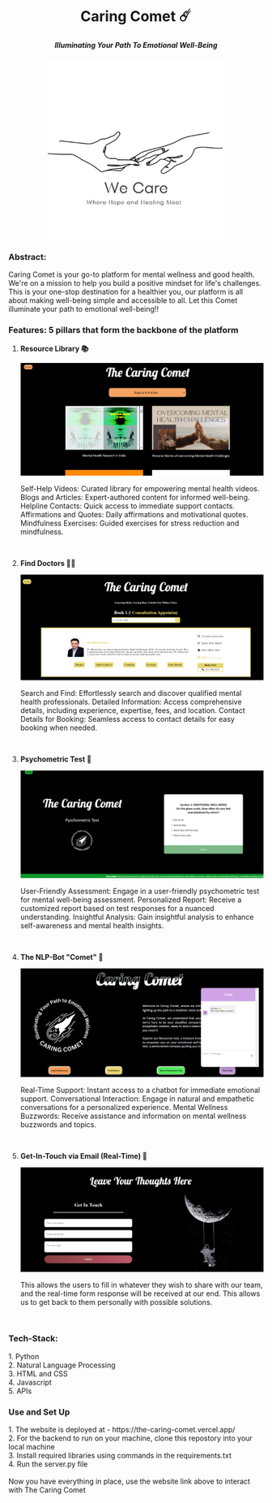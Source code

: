 <div align = "center">
    <h1><b>Caring Comet ☄️</b></h1>
    <h5>Illuminating Your Path To Emotional Well-Being</h5>
</div>
<p align="center">
  <img src= "./images/logo.png" alt="logo”" width="350"/>
</p>

<h3> Abstract: </h3>
Caring Comet is your go-to platform for mental wellness and good health. We're on a mission to help you build a positive mindset for life's challenges. This is your one-stop destination for a healthier you, our platform is all about making well-being simple and accessible to all. Let this Comet illuminate your path to emotional well-being!!

<h3> Features: 5 pillars that form the backbone of the platform </h3>

1. <b>Resource Library 📚</b>
    <p align="center">
      <img src= "./images/resourcesdemo.png" alt="resourcesdemo”"/>
    </p>
    <p>
        Self-Help Videos:
        Curated library for empowering mental health videos.
        Blogs and Articles:
        Expert-authored content for informed well-being.
        Helpline Contacts:
        Quick access to immediate support contacts.
        Affirmations and Quotes:
        Daily affirmations and motivational quotes.
        Mindfulness Exercises:
        Guided exercises for stress reduction and mindfulness.
        &nbsp;
    </p>
    &nbsp;

2. <b>Find Doctors 👨‍⚕️</b>
    <p align="center">
      <img src= "./images/doctorsdemo.png" alt="doctorsdemo”"/>
    </p>
    <p>
        Search and Find:
        Effortlessly search and discover qualified mental health professionals.
        Detailed Information:
        Access comprehensive details, including experience, expertise, fees, and location.
        Contact Details for Booking:
        Seamless access to contact details for easy booking when needed. 
    </p>
    &nbsp;
 
3. <b> Psychometric Test 📝</b>
    <p align="center">
      <img src= "./images/pyschodemo.png" alt="pyschodemo”"/>
    </p>
    <p>
        User-Friendly Assessment:
        Engage in a user-friendly psychometric test for mental well-being assessment.
        Personalized Report:
        Receive a customized report based on test responses for a nuanced understanding.
        Insightful Analysis:
        Gain insightful analysis to enhance self-awareness and mental health insights. 
    </p>
    &nbsp;

4. <b> The NLP-Bot "Comet" 🤖</b>
    <p align="center">
      <img src= "./images/botdemo.png" alt="botdemo”"/>
    </p>
    <p>
        Real-Time Support:
        Instant access to a chatbot for immediate emotional support.
        Conversational Interaction:
        Engage in natural and empathetic conversations for a personalized experience.
        Mental Wellness Buzzwords:
        Receive assistance and information on mental wellness buzzwords and topics.  
    </p>
    &nbsp;

5. <b> Get-In-Touch via Email (Real-Time) 📧</b>
    <p align="center">
      <img src= "./images/getindemo.png" alt="getindemo”"/>
    </p>
    <p>
        This allows the users to fill in whatever they wish to share with our team, and the real-time form response will be received at our end. This allows us to get back to them personally with possible solutions.  
    </p>
    &nbsp;

<h3> Tech-Stack: </h3>
    1. Python <br>
    2. Natural Language Processing <br>
    3. HTML and CSS <br>
    4. Javascript <br>
    5. APIs <br>


<h3>Use and Set Up</h3>
<p>
    1. The website is deployed at - https://the-caring-comet.vercel.app/ <br>
    2. For the backend to run on your machine, clone this repostory into your local machine <br>
    3. Install required libraries using commands in the requirements.txt <br>
    4. Run the server.py file <br>
    <br>
    Now you have everything in place, use the website link above to interact with The Caring Comet
</p>
